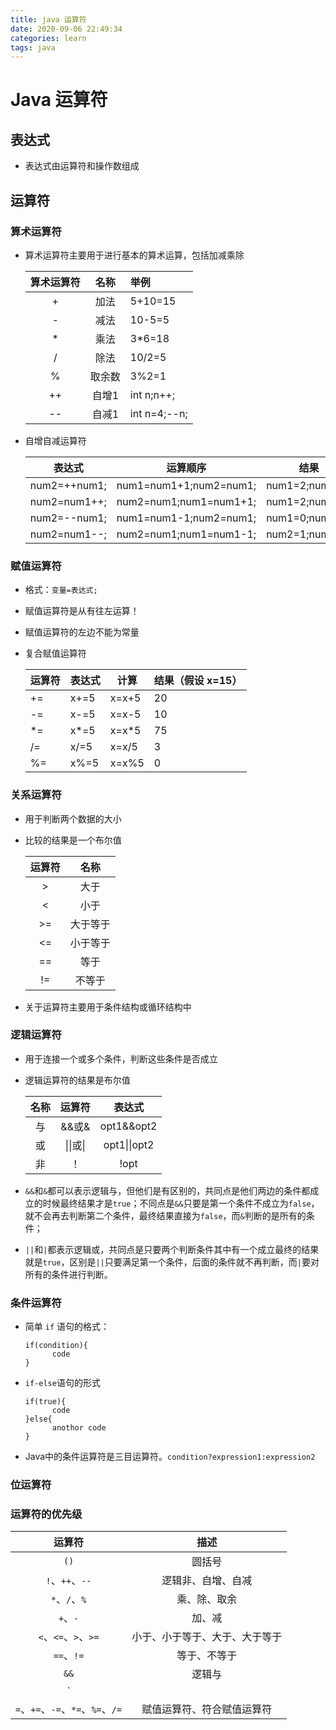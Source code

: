 ```yaml
---
title: java 运算符
date: 2020-09-06 22:49:34
categories: learn
tags: java
---
```


# Java 运算符

## 表达式

* 表达式由运算符和操作数组成

## 运算符

### 算术运算符

* 算术运算符主要用于进行基本的算术运算，包括加减乘除

  | 算术运算符 |  名称  | 举例         |
  | :--------: | :----: | :----------- |
  |     +      |  加法  | 5+10=15      |
  |     -      |  减法  | 10-5=5       |
  |     *      |  乘法  | 3*6=18       |
  |     /      |  除法  | 10/2=5       |
  |     %      | 取余数 | 3%2=1        |
  |     ++     | 自增1  | int n;n++;   |
  |     --     | 自减1  | int n=4;--n; |

* 自增自减运算符

  | 表达式       | 运算顺序               | 结果           |
  | ------------ | ---------------------- | -------------- |
  | num2=++num1; | num1=num1+1;num2=num1; | num1=2;num2=2; |
  | num2=num1++; | num2=num1;num1=num1+1; | num1=2;num2=1; |
  | num2=--num1; | num1=num1-1;num2=num1; | num1=0;num2=0; |
  | num2=num1--; | num2=num1;num1=num1-1; | num2=1;num1=0; |

### 赋值运算符

* 格式：`变量=表达式;`

* 赋值运算符是从有往左运算！

* 赋值运算符的左边不能为常量

* 复合赋值运算符

  | 运算符 | 表达式 | 计算  | 结果（假设 x=15） |
  | ------ | ------ | ----- | ----------------- |
  | +=     | x+=5   | x=x+5 | 20                |
  | -=     | x-=5   | x=x-5 | 10                |
  | *=     | x*=5   | x=x*5 | 75                |
  | /=     | x/=5   | x=x/5 | 3                 |
  | %=     | x%=5   | x=x%5 | 0                 |

### 关系运算符

* 用于判断两个数据的大小

* 比较的结果是一个布尔值

  | 运算符 |   名称   |
  | :----: | :------: |
  |   >    |   大于   |
  |   <    |   小于   |
  |   >=   | 大于等于 |
  |   <=   | 小于等于 |
  |   ==   |   等于   |
  |   !=   |  不等于  |

* 关于运算符主要用于条件结构或循环结构中

### 逻辑运算符

* 用于连接一个或多个条件，判断这些条件是否成立

* 逻辑运算符的结果是布尔值

  | 名称 |  运算符  |    表达式    |
  | :--: | :------: | :----------: |
  |  与  |  &&或&   |  opt1&&opt2  |
  |  或  | \|\|或\| | opt1\|\|opt2 |
  |  非  |    ！    |     !opt     |

* `&&`和`&`都可以表示逻辑与，但他们是有区别的，共同点是他们两边的条件都成立的时候最终结果才是`true`；不同点是`&&`只要是第一个条件不成立为`false`，就不会再去判断第二个条件，最终结果直接为`false`，而`&`判断的是所有的条件；

* `||`和`|`都表示逻辑或，共同点是只要两个判断条件其中有一个成立最终的结果就是`true`，区别是`||`只要满足第一个条件，后面的条件就不再判断，而`|`要对所有的条件进行判断。

### 条件运算符

* 简单 `if` 语句的格式：

  ```
  if(condition){
  		code
  }
  ```

* `if-else`语句的形式

  ```
  if(true){
  		code
  }else{
  		anothor code
  }
  ```
  
* Java中的条件运算符是三目运算符。`condition?expression1:expression2`

### 位运算符

### 运算符的优先级

|              运算符               |              描述              |
| :-------------------------------: | :----------------------------: |
|               `()`                |             圆括号             |
|          `!`、`++`、`--`          |       逻辑非、自增、自减       |
|           `*`、`/`、`%`           |          乘、除、取余          |
|             `+`、`-`              |             加、减             |
|       `<`、`<=`、`>`、`>=`        | 小于、小于等于、大于、大于等于 |
|            `==`、`!=`             |          等于、不等于          |
|               `&&`                |             逻辑与             |
|               `||`                |             逻辑非             |
| `=`、`+=`、`-=`、`*=`、`%=`、`/=` |   赋值运算符、符合赋值运算符   |
